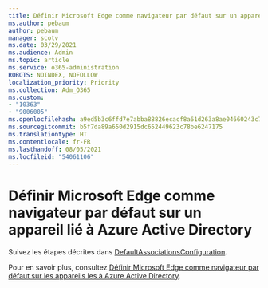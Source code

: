 ```yaml
---
title: Définir Microsoft Edge comme navigateur par défaut sur un appareil lié à Azure Active Directory
ms.author: pebaum
author: pebaum
manager: scotv
ms.date: 03/29/2021
ms.audience: Admin
ms.topic: article
ms.service: o365-administration
ROBOTS: NOINDEX, NOFOLLOW
localization_priority: Priority
ms.collection: Adm_O365
ms.custom:
- "10363"
- "9006005"
ms.openlocfilehash: a9ed5b3c6ffd7e7abba88826ecacf8a61d263a8ae04660243c7e4de0d30f7995
ms.sourcegitcommit: b5f7da89a650d2915dc652449623c78be6247175
ms.translationtype: HT
ms.contentlocale: fr-FR
ms.lasthandoff: 08/05/2021
ms.locfileid: "54061106"
---
```

# <a name="set-microsoft-edge-as-the-default-browser-on-an-azure-active-directoryjoined-device"></a>Définir Microsoft Edge comme navigateur par défaut sur un appareil lié à Azure Active Directory

Suivez les étapes décrites dans [DefaultAssociationsConfiguration](https://go.microsoft.com/fwlink/?linkid=2132650).

Pour en savoir plus, consultez [Définir Microsoft Edge comme navigateur par défaut sur les appareils les à Azure Active Directory](https://go.microsoft.com/fwlink/?linkid=2132440).